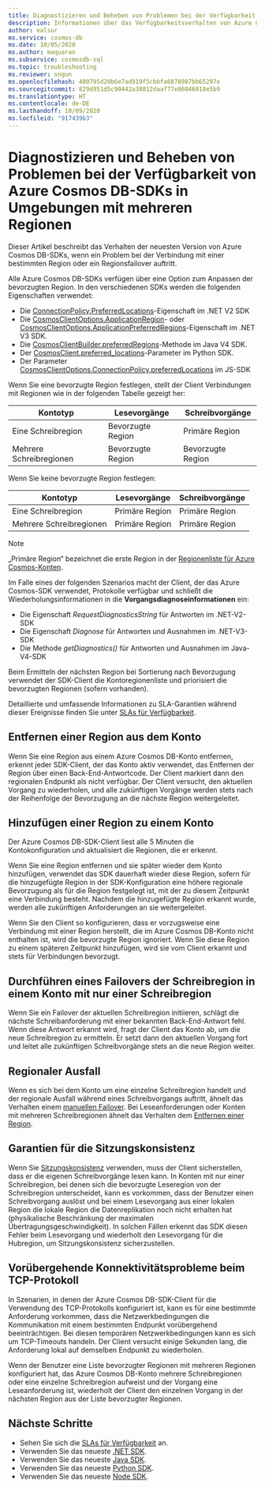 ```yaml
---
title: Diagnostizieren und Beheben von Problemen bei der Verfügbarkeit von Azure Cosmos DB-SDKs in Umgebungen mit mehreren Regionen
description: Informationen über das Verfügbarkeitsverhalten von Azure Cosmos DB-SDKs in Umgebungen mit mehreren Regionen
author: ealsur
ms.service: cosmos-db
ms.date: 10/05/2020
ms.author: maquaran
ms.subservice: cosmosdb-sql
ms.topic: troubleshooting
ms.reviewer: sngun
ms.openlocfilehash: 400795d20b6e7ad919f5cbbfa6078987bb65297e
ms.sourcegitcommit: 829d951d5c90442a38012daaf77e86046018e5b9
ms.translationtype: HT
ms.contentlocale: de-DE
ms.lasthandoff: 10/09/2020
ms.locfileid: "91743963"
---
```

# <a name="diagnose-and-troubleshoot-the-availability-of-azure-cosmos-sdks-in-multiregional-environments"></a>Diagnostizieren und Beheben von Problemen bei der Verfügbarkeit von Azure Cosmos DB-SDKs in Umgebungen mit mehreren Regionen

Dieser Artikel beschreibt das Verhalten der neuesten Version von Azure Cosmos DB-SDKs, wenn ein Problem bei der Verbindung mit einer bestimmten Region oder ein Regionsfailover auftritt.

Alle Azure Cosmos DB-SDKs verfügen über eine Option zum Anpassen der bevorzugten Region. In den verschiedenen SDKs werden die folgenden Eigenschaften verwendet:

* Die [ConnectionPolicy.PreferredLocations](/dotnet/api/microsoft.azure.documents.client.connectionpolicy.preferredlocations)-Eigenschaft im .NET V2 SDK
* Die [CosmosClientOptions.ApplicationRegion](/dotnet/api/microsoft.azure.cosmos.cosmosclientoptions.applicationregion)- oder [CosmosClientOptions.ApplicationPreferredRegions](/dotnet/api/microsoft.azure.cosmos.cosmosclientoptions.applicationpreferredregions)-Eigenschaft im .NET V3 SDK.
* Die [CosmosClientBuilder.preferredRegions](/java/api/com.azure.cosmos.cosmosclientbuilder.preferredregions)-Methode im Java V4 SDK.
* Der [CosmosClient.preferred_locations](/python/api/azure-cosmos/azure.cosmos.cosmos_client.cosmosclient)-Parameter im Python SDK.
* Der Parameter [CosmosClientOptions.ConnectionPolicy.preferredLocations](/javascript/api/@azure/cosmos/connectionpolicy#preferredlocations) im JS-SDK

Wenn Sie eine bevorzugte Region festlegen, stellt der Client Verbindungen mit Regionen wie in der folgenden Tabelle gezeigt her:

|Kontotyp |Lesevorgänge |Schreibvorgänge |
|------------------------|--|--|
| Eine Schreibregion | Bevorzugte Region | Primäre Region  |
| Mehrere Schreibregionen | Bevorzugte Region | Bevorzugte Region  |

Wenn Sie keine bevorzugte Region festlegen:

|Kontotyp |Lesevorgänge |Schreibvorgänge |
|------------------------|--|--|
| Eine Schreibregion | Primäre Region | Primäre Region |
| Mehrere Schreibregionen | Primäre Region  | Primäre Region  |

> [!NOTE]
> „Primäre Region“ bezeichnet die erste Region in der [Regionenliste für Azure Cosmos-Konten](distribute-data-globally.md).

Im Falle eines der folgenden Szenarios macht der Client, der das Azure Cosmos-SDK verwendet, Protokolle verfügbar und schließt die Wiederholungsinformationen in die **Vorgangsdiagnoseinformationen** ein:

* Die Eigenschaft *RequestDiagnosticsString* für Antworten im .NET-V2-SDK
* Die Eigenschaft *Diagnose* für Antworten und Ausnahmen im .NET-V3-SDK
* Die Methode *getDiagnostics()* für Antworten und Ausnahmen im Java-V4-SDK

Beim Ermitteln der nächsten Region bei Sortierung nach Bevorzugung verwendet der SDK-Client die Kontoregionenliste und priorisiert die bevorzugten Regionen (sofern vorhanden).

Detaillierte und umfassende Informationen zu SLA-Garantien während dieser Ereignisse finden Sie unter [SLAs für Verfügbarkeit](high-availability.md#slas-for-availability).

## <a name="removing-a-region-from-the-account"></a><a id="remove-region"></a>Entfernen einer Region aus dem Konto

Wenn Sie eine Region aus einem Azure Cosmos DB-Konto entfernen, erkennt jeder SDK-Client, der das Konto aktiv verwendet, das Entfernen der Region über einen Back-End-Antwortcode. Der Client markiert dann den regionalen Endpunkt als nicht verfügbar. Der Client versucht, den aktuellen Vorgang zu wiederholen, und alle zukünftigen Vorgänge werden stets nach der Reihenfolge der Bevorzugung an die nächste Region weitergeleitet.

## <a name="adding-a-region-to-an-account"></a>Hinzufügen einer Region zu einem Konto

Der Azure Cosmos DB-SDK-Client liest alle 5 Minuten die Kontokonfiguration und aktualisiert die Regionen, die er erkennt.

Wenn Sie eine Region entfernen und sie später wieder dem Konto hinzufügen, verwendet das SDK dauerhaft wieder diese Region, sofern für die hinzugefügte Region in der SDK-Konfiguration eine höhere regionale Bevorzugung als für die Region festgelegt ist, mit der zu diesem Zeitpunkt eine Verbindung besteht. Nachdem die hinzugefügte Region erkannt wurde, werden alle zukünftigen Anforderungen an sie weitergeleitet.

Wenn Sie den Client so konfigurieren, dass er vorzugsweise eine Verbindung mit einer Region herstellt, die im Azure Cosmos DB-Konto nicht enthalten ist, wird die bevorzugte Region ignoriert. Wenn Sie diese Region zu einem späteren Zeitpunkt hinzufügen, wird sie vom Client erkannt und stets für Verbindungen bevorzugt.

## <a name="failover-the-write-region-in-a-single-write-region-account"></a><a id="manual-failover-single-region"></a>Durchführen eines Failovers der Schreibregion in einem Konto mit nur einer Schreibregion

Wenn Sie ein Failover der aktuellen Schreibregion initiieren, schlägt die nächste Schreibanforderung mit einer bekannten Back-End-Antwort fehl. Wenn diese Antwort erkannt wird, fragt der Client das Konto ab, um die neue Schreibregion zu ermitteln. Er setzt dann den aktuellen Vorgang fort und leitet alle zukünftigen Schreibvorgänge stets an die neue Region weiter.

## <a name="regional-outage"></a>Regionaler Ausfall

Wenn es sich bei dem Konto um eine einzelne Schreibregion handelt und der regionale Ausfall während eines Schreibvorgangs auftritt, ähnelt das Verhalten einem [manuellen Failover](#manual-failover-single-region). Bei Leseanforderungen oder Konten mit mehreren Schreibregionen ähnelt das Verhalten dem [Entfernen einer Region](#remove-region).

## <a name="session-consistency-guarantees"></a>Garantien für die Sitzungskonsistenz

Wenn Sie [Sitzungskonsistenz](consistency-levels.md#guarantees-associated-with-consistency-levels) verwenden, muss der Client sicherstellen, dass er die eigenen Schreibvorgänge lesen kann. In Konten mit nur einer Schreibregion, bei denen sich die bevorzugte Leseregion von der Schreibregion unterscheidet, kann es vorkommen, dass der Benutzer einen Schreibvorgang auslöst und bei einem Lesevorgang aus einer lokalen Region die lokale Region die Datenreplikation noch nicht erhalten hat (physikalische Beschränkung der maximalen Übertragungsgeschwindigkeit). In solchen Fällen erkennt das SDK diesen Fehler beim Lesevorgang und wiederholt den Lesevorgang für die Hubregion, um Sitzungskonsistenz sicherzustellen.

## <a name="transient-connectivity-issues-on-tcp-protocol"></a>Vorübergehende Konnektivitätsprobleme beim TCP-Protokoll

In Szenarien, in denen der Azure Cosmos DB-SDK-Client für die Verwendung des TCP-Protokolls konfiguriert ist, kann es für eine bestimmte Anforderung vorkommen, dass die Netzwerkbedingungen die Kommunikation mit einem bestimmten Endpunkt vorübergehend beeinträchtigen. Bei diesen temporären Netzwerkbedingungen kann es sich um TCP-Timeouts handeln. Der Client versucht einige Sekunden lang, die Anforderung lokal auf demselben Endpunkt zu wiederholen.

Wenn der Benutzer eine Liste bevorzugter Regionen mit mehreren Regionen konfiguriert hat, das Azure Cosmos DB-Konto mehrere Schreibregionen oder eine einzelne Schreibregion aufweist und der Vorgang eine Leseanforderung ist, wiederholt der Client den einzelnen Vorgang in der nächsten Region aus der Liste bevorzugter Regionen.

## <a name="next-steps"></a>Nächste Schritte

* Sehen Sie sich die [SLAs für Verfügbarkeit](high-availability.md#slas-for-availability) an.
* Verwenden Sie das neueste [.NET SDK](sql-api-sdk-dotnet-standard.md).
* Verwenden Sie das neueste [Java SDK](sql-api-sdk-java-v4.md).
* Verwenden Sie das neueste [Python SDK](sql-api-sdk-python.md).
* Verwenden Sie das neueste [Node SDK](sql-api-sdk-node.md).
